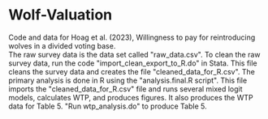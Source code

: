# Wolf-Valuation
Code and data for Hoag et al. (2023), Willingness to pay for reintroducing wolves in a divided voting base.  
The raw survey data is the data set called "raw_data.csv". To clean the raw survey data, run the code "import_clean_export_to_R.do" in Stata. This file cleans the survey data and creates the file "cleaned_data_for_R.csv". The primary analysis is done in R using the "analysis.final.R script". This file imports the "cleaned_data_for_R.csv" file and runs several mixed logit models, calculates WTP, and produces figures. It also produces the WTP data for Table 5. "Run wtp_analysis.do" to produce Table 5. 
